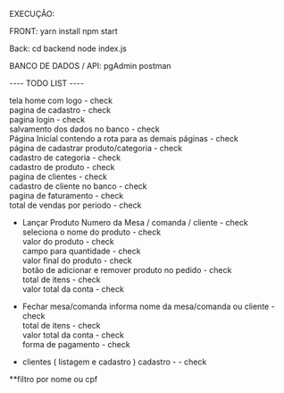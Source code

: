 EXECUÇÃO: 

FRONT: yarn install
npm start

Back:
cd backend
node index.js

BANCO DE DADOS / API:
pgAdmin
postman


---- TODO LIST ---- <br> 

tela home com logo - check <br>
pagina de cadastro - check <br>
pagina login - check <br>
salvamento dos dados no banco - check <br>
Página Inicial contendo a rota para as demais páginas - check <br>
página de cadastrar produto/categoria - check <br>
cadastro de categoria - check <br>
cadastro de produto - check <br>
pagina de clientes - check <br>
cadastro de cliente no banco - check <br>
pagina de faturamento - check <br>
total de vendas por periodo - check <br>

- Lançar Produto 
Numero da Mesa / comanda / cliente - check <br>
seleciona o nome do produto - check <br>
valor do produto - check <br>
campo para quantidade - check <br>
valor final do produto - check <br>
botão de adicionar e remover produto no pedido - check <br>
total de itens - check <br>
valor total da conta - check <br>


- Fechar mesa/comanda
informa nome da mesa/comanda ou cliente - check <br>
total de itens - check <br>
valor total da conta - check <br>
forma de pagamento - check <br>


- clientes ( listagem e cadastro )
cadastro - - check <br>


**filtro por nome ou cpf 


